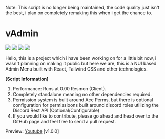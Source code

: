 Note: This script is no longer being maintained, the code quality just isn't the best, i plan on completely remaking this when i get the chance to.

# vAdmin
![](https://img.shields.io/github/downloads/vipexv/vAdmin/total?logo=github)
![](https://img.shields.io/github/downloads/vipexv/vAdmin/latest/total?logo=github)
![](https://img.shields.io/github/contributors/vipexv/vAdmin?logo=github)
![](https://img.shields.io/github/v/release/vipexv/vAdmin?logo=github) 

Hello, this is a project which i have been working on for a little bit now, i wasn't planning on making it public but here we are, this is a NUI based Admin Menu built with React, Tailwind CSS and other technologies.

**[Script Information]**
1. Performance: Runs at 0.00 Resmon (Client).
2. Completely standalone meaning no other dependencies required.
3. Permission system is built around Ace Perms, but there is optional configuration for permissioons built around discord roles utilizing the Discord Rest API (Optional/Configurable)
4. If you would like to contribute, please go ahead and head over to the GitHub page and feel free to send a pull request.


Preview: [Youtube](https://youtu.be/QWMl0GIUCq8) [v1.0.0]
